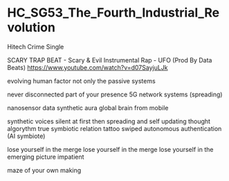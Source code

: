 # HC_SG53_The_Fourth_Industrial_Revolution
Hitech Crime Single

SCARY TRAP BEAT - Scary & Evil Instrumental Rap - UFO (Prod By Data Beats)
https://www.youtube.com/watch?v=d07SayjuLJk

evolving human factor
not only the passive systems

never disconnected
part of your presence
5G network systems (spreading)

nanosensor data
synthetic aura
global brain from mobile

synthetic voices 
silent at first
then spreading and self updating
thought algorythm 
true symbiotic relation
tattoo swiped 
autonomous 
authentication
(AI symbiote) 

lose yourself in the merge
lose yourself in the merge
lose yourself 
in the emerging picture
impatient

maze of your own making

